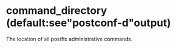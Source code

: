 # command_directory (default:see"postconf-d"output) 


The location of all postfix administrative commands.



